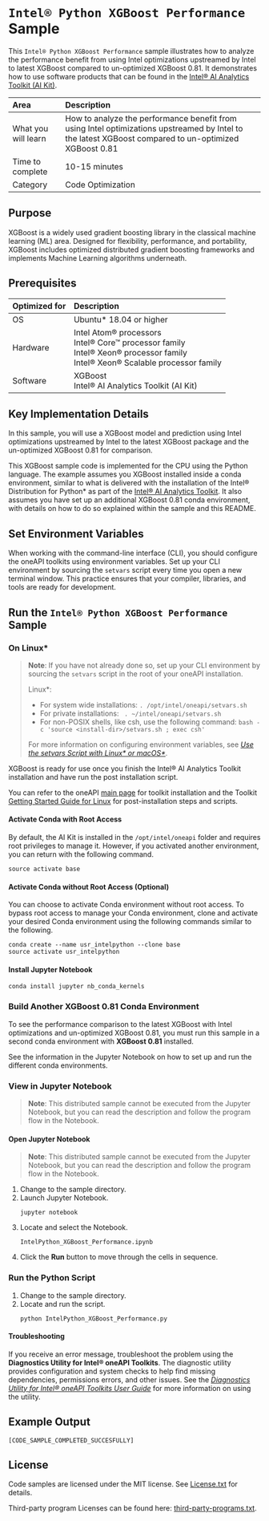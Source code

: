# `Intel® Python XGBoost Performance` Sample

This `Intel® Python XGBoost Performance` sample illustrates how to analyze the performance benefit from using Intel optimizations upstreamed by Intel to latest XGBoost compared to un-optimized XGBoost 0.81. It demonstrates how to use software products that can be found in the [Intel® AI Analytics Toolkit (AI Kit)](https://software.intel.com/content/www/us/en/develop/tools/oneapi/ai-analytics-toolkit.html).

| Area                 | Description
| :---                 | :---
| What you will learn  | How to analyze the performance benefit from using Intel optimizations upstreamed by Intel to the latest XGBoost compared to un-optimized XGBoost 0.81
| Time to complete     | 10-15 minutes
| Category             | Code Optimization

## Purpose

XGBoost is a widely used gradient boosting library in the classical machine learning (ML) area. Designed for flexibility, performance, and portability, XGBoost includes optimized distributed gradient boosting frameworks and implements Machine Learning algorithms underneath. 

## Prerequisites

| Optimized for   | Description
|:---             |:---
| OS              | Ubuntu* 18.04 or higher
| Hardware        | Intel Atom® processors <br> Intel® Core™ processor family <br> Intel® Xeon® processor family <br> Intel® Xeon® Scalable processor family
| Software        | XGBoost <br> Intel® AI Analytics Toolkit (AI Kit)

## Key Implementation Details

In this sample, you will use a XGBoost model and prediction using Intel optimizations upstreamed by Intel to the latest XGBoost package and the un-optimized XGBoost 0.81 for comparison.

This XGBoost sample code is implemented for the CPU using the Python language. The example assumes you XGBoost installed inside a conda environment, similar to what is delivered with the installation of the Intel® Distribution for Python* as part of the [Intel® AI Analytics Toolkit](https://software.intel.com/en-us/oneapi/ai-kit). It also assumes you have set up an additional XGBoost 0.81 conda environment, with details on how to do so explained within the sample and this README.

## Set Environment Variables

When working with the command-line interface (CLI), you should configure the oneAPI toolkits using environment variables. Set up your CLI environment by sourcing the `setvars` script every time you open a new terminal window. This practice ensures that your compiler, libraries, and tools are ready for development.

## Run the `Intel® Python XGBoost Performance` Sample

### On Linux*

> **Note**: If you have not already done so, set up your CLI
> environment by sourcing  the `setvars` script in the root of your oneAPI installation.
>
> Linux*:
> - For system wide installations: `. /opt/intel/oneapi/setvars.sh`
> - For private installations: ` . ~/intel/oneapi/setvars.sh`
> - For non-POSIX shells, like csh, use the following command: `bash -c 'source <install-dir>/setvars.sh ; exec csh'`
>
> For more information on configuring environment variables, see *[Use the setvars Script with Linux* or macOS*](https://www.intel.com/content/www/us/en/develop/documentation/oneapi-programming-guide/top/oneapi-development-environment-setup/use-the-setvars-script-with-linux-or-macos.html)*.

XGBoost is ready for use once you finish the Intel® AI Analytics Toolkit installation and have run the post installation script.

You can refer to the oneAPI [main page](https://software.intel.com/en-us/oneapi) for toolkit installation and the Toolkit [Getting Started Guide for Linux](https://software.intel.com/en-us/get-started-with-intel-oneapi-linux-get-started-with-the-intel-ai-analytics-toolkit) for post-installation steps and scripts.

#### Activate Conda with Root Access

By default, the AI Kit is installed in the `/opt/intel/oneapi` folder and requires root privileges to manage it. However, if you activated another environment, you can return with the following command.

```
source activate base
```

#### Activate Conda without Root Access (Optional)

You can choose to activate Conda environment without root access. To bypass root access to manage your Conda environment, clone and activate your desired Conda environment using the following commands similar to the following.

```
conda create --name usr_intelpython --clone base
source activate usr_intelpython
```

#### Install Jupyter Notebook

```
conda install jupyter nb_conda_kernels
```

### Build Another XGBoost 0.81 Conda Environment

To see the performance comparison to the latest XGBoost with Intel optimizations and un-optimized XGBoost 0.81, you must run this sample in a second conda environment with **XGBoost 0.81** installed.

See the information in the Jupyter Notebook on how to set up and run the different conda environments.

### View in Jupyter Notebook

> **Note**: This distributed sample cannot be executed from the Jupyter Notebook, but you can read the description and follow the program flow in the Notebook.

#### Open Jupyter Notebook

> **Note**: This distributed sample cannot be executed from the Jupyter Notebook, but you can read the description and follow the program flow in the Notebook.

1. Change to the sample directory.
2. Launch Jupyter Notebook.
   ```
   jupyter notebook
   ```
3. Locate and select the Notebook.
   ```
   IntelPython_XGBoost_Performance.ipynb
   ```
4. Click the **Run** button to move through the cells in sequence.

### Run the Python Script

1. Change to the sample directory.
2. Locate and run the script.
   ```
   python IntelPython_XGBoost_Performance.py
   ```

#### Troubleshooting

If you receive an error message, troubleshoot the problem using the **Diagnostics Utility for Intel® oneAPI Toolkits**. The diagnostic utility provides configuration and system checks to help find missing dependencies, permissions errors, and other issues. See the *[Diagnostics Utility for Intel® oneAPI Toolkits User Guide](https://www.intel.com/content/www/us/en/develop/documentation/diagnostic-utility-user-guide/top.html)* for more information on using the utility.

## Example Output

```
[CODE_SAMPLE_COMPLETED_SUCCESFULLY]
```

## License

Code samples are licensed under the MIT license. See
[License.txt](https://github.com/oneapi-src/oneAPI-samples/blob/master/License.txt) for details.

Third-party program Licenses can be found here: [third-party-programs.txt](https://github.com/oneapi-src/oneAPI-samples/blob/master/third-party-programs.txt).